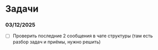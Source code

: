 # **Задачи**

### 03/12/2025
- [ ] Проверить последние 2 сообщения в чате структуры (там есть разбор задач и приёмы, нужно решить) 